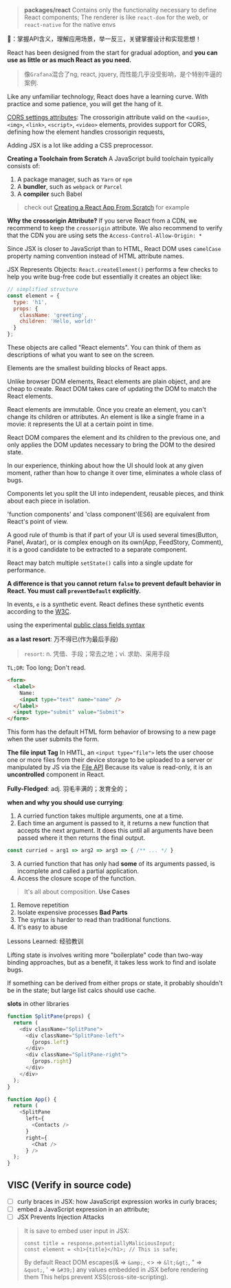 
> **packages/react**
> Contains only the functionality necessary to define React components;
> The renderer is like `react-dom` for the web, or `react-native` for the native envs

🎯：掌握API含义，理解应用场景，举一反三，关键掌握设计和实现思想！

React has been designed from the start for gradual adoption, and **you can use as little or as much React as you need.**
> 像`Grafana`混合了ng, react, jquery, 而性能几乎没受影响，是个特别牛逼的案例.

Like any unfamiliar technology, React does have a learning curve. With practice and some patience, you will get the hang of it.

[CORS settings attributes](https://developer.mozilla.org/zh-CN/docs/Web/HTML/CORS_settings_attributes): The crossorigin attribute valid on the `<audio>`, `<img>`, `<link>`, `<script>`, `<video>` elements, provides support for CORS, defining how the element handles crossorigin requests, 


Adding JSX is a lot like adding a CSS preprocessor. 

**Creating a Toolchain from Scratch**
A JavaScript build toolchain typically consists of:
1. A package manager, such as `Yarn` or `npm`
2. A **bundler**, such as `webpack` or `Parcel`
3. A **compiler** such Babel
> check out [Creating a React App From Scratch](https://blog.usejournal.com/creating-a-react-app-from-scratch-f3c693b84658) for example


**Why the crossorigin Attribute?**
If you serve React from a CDN, we recommend to keep the `crossorigin` attribute.
We also recommend to verify that the CDN you are using sets the `Access-Control-Allow-Origin: *`


Since JSX is closer to JavaScript than to HTML, React DOM uses `camelCase` property naming convention instead of HTML attribute names.

JSX Represents Objects: `React.createElement()` performs a few checks to help you write bug-free code but essentially it creates an object like:
```javascript
// simplified structure
const element = {
  type: 'h1',
  props: {
    className: 'greeting',
    children: 'Hello, world!'
  }
};
```
These objects are called "React elements". You can think of them as descriptions of what you want to see on the screen.


Elements are the smallest building blocks of React apps.

Unlike browser DOM elements, React elements are plain object, and are cheap to create. React DOM takes care of updating the DOM to match the React elements.

React elements are immutable. Once you create an element, you can't change its children or attributes. An element is like a single frame in a movie: it represents the UI at a certain point in time.

React DOM compares the element and its children to the previous one, and only applies the DOM updates necessary to bring the DOM to the desired state.

In our experience, thinking about how the UI should look at any given moment, rather than how to change it over time, eliminates a whole class of bugs.

Components let you split the UI into independent, reusable pieces, and think about each piece in isolation.

'function components' and 'class component'(ES6) are equivalent from React's point of view.

A good rule of thumb is that if part of your UI is used several times(Button, Panel, Avatar), or is complex enough on its own(App, FeedStory, Comment), it is a good candidate to be extracted to a separate component.

React may batch multiple `setState()` calls into a single update for performance.

**A difference is that you cannot return `false` to prevent default behavior in React. You must call `preventDefault` explicitly.**

In events, `e` is a synthetic event. React defines these synthetic events according to the [W3C](https://www.w3.org/TR/DOM-Level-3-Events/).

using the experimental [public class fields syntax](https://babeljs.io/docs/en/babel-plugin-proposal-class-properties)

**as a last resort**: 万不得已(作为最后手段)
> `resort`: n. 凭借、手段；常去之地；vi. 求助、采用手段
 
`TL;DR`: Too long; Don't read.

```html
<form>
  <label>
    Name: 
    <input type="text" name="name" />
  </label>
  <input type="submit" value="Submit">
</form>
```
This form has the default HTML form behavior of browsing to a new page when the user submits the form.


**The file input Tag**
In HMTL, an `<input type="file">` lets the user choose one or more files from their device storage to be uploaded to a server or manipulated by JS via the [File API](https://developer.mozilla.org/en-US/docs/Web/API/File/Using_files_from_web_applications)
Because its value is read-only, it is an **uncontrolled** component in React. 

**Fully-Fledged**: adj. 羽毛丰满的；发育全的；

**when and why you should use currying**:
1. A curried function takes multiple arguments, one at a time.
2. Each time an argument is passed to it, it returns a new function that accepts the next argument. It does this until all arguments have been passed where it then returns the final output.
```javascript
const curried = arg1 => arg2 => arg3 => { /** ... */ }
```
3. A curried function that has only had **some** of its arguments passed, is incomplete and called a partial application.
4. Access the closure scope of the function.
> It's all about composition.
**Use Cases**
1. Remove repetition
2. Isolate expensive processes
**Bad Parts**
1. The syntax is harder to read than traditional functions.
2. It's easy to abuse

Lessons Learned: 经验教训

Lifting state is involves writing more "boilerplate" code than two-way binding approaches, but as a benefit, it takes less work to find and isolate bugs.

If something can be derived from either props or state, it probably shouldn't be in the state; but large list calcs should use cache.


**slots** in other libraries
```javascript
function SplitPane(props) {
  return (
    <div className="SplitPane">
      <div className="SplitPane-left">
        {props.left}
      </div>
      <div className="SplitPane-right">
        {props.right}
      </div>
    </div>
  );
}

function App() {
  return (
    <SplitPane
      left={
        <Contacts />
      }
      right={
        <Chat />
      } />
  );
}
```


## VISC (Verify in source code)
- [ ] curly braces in JSX: how JavaScript expression works in curly braces;
- [ ] embed a JavaScript expression in an attribute;
- [ ] JSX Prevents Injection Attacks
> It is save to embed user input in JSX:
> ``` JSX
> const title = response.potentiallyMaliciousInput;
> const element = <h1>{title}</h1>; // This is safe;
> ```
> By default React DOM escapes(& => `&amp;`, <> => `&lt;&gt;`, " => `&quot;`, ' => `&#39;`) any values embedded in JSX before rendering them 
> This helps prevent XSS(cross-site-scripting).




